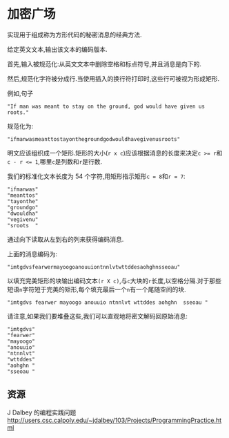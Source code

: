 # 加密广场

实现用于组成称为方形代码的秘密消息的经典方法.

给定英文文本,输出该文本的编码版本.

首先,输入被规范化:从英文文本中删除空格和标点符号,并且消息是向下的.

然后,规范化字符被分成行.当使用插入的换行符打印时,这些行可被视为形成矩形.

例如,句子

```text
"If man was meant to stay on the ground, god would have given us roots."
```

规范化为:

```text
"ifmanwasmeanttostayonthegroundgodwouldhavegivenusroots"
```

明文应该组织成一个矩形.矩形的大小(`r x c`)应该根据消息的长度来决定`c >= r`和`c - r <= 1`,哪里`c`是列数和`r`是行数.

我们的标准化文本长度为 54 个字符,用矩形指示矩形`c = 8`和`r = 7`:

```text
"ifmanwas"
"meanttos"
"tayonthe"
"groundgo"
"dwouldha"
"vegivenu"
"sroots  "
```

通过向下读取从左到右的列来获得编码消息.

上面的消息编码为:

```text
"imtgdvsfearwermayoogoanouuiontnnlvtwttddesaohghnsseoau"
```

以填充完美矩形的块输出编码文本`(r X c)`,与`c`大块的`r`长度,以空格分隔.对于那些短语`n`字符短于完美的矩形,每个填充最后一个`n`有一个尾随空间的块.

```text
"imtgdvs fearwer mayoogo anouuio ntnnlvt wttddes aohghn  sseoau "
```

请注意,如果我们要堆叠这些,我们可以直观地将密文解码回原始消息:

```text
"imtgdvs"
"fearwer"
"mayoogo"
"anouuio"
"ntnnlvt"
"wttddes"
"aohghn "
"sseoau "
```

[help-page]: https://exercism.io/tracks/rust/learning
[modules]: https://doc.rust-lang.org/book/2018-edition/ch07-00-modules.html
[cargo]: https://doc.rust-lang.org/book/2018-edition/ch14-00-more-about-cargo.html
[rust-tests]: https://doc.rust-lang.org/book/2018-edition/ch11-02-running-tests.html

## 资源

J Dalbey 的编程实践问题<http://users.csc.calpoly.edu/~jdalbey/103/Projects/ProgrammingPractice.html>
